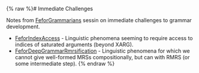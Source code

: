 {% raw %}# Immediate Challenges

Notes from [FeforGrammarians](https://delph-in.github.io/docs/summits/FeforGrammarians) sessin on immediate
challenges to grammar development.

- [FeforIndexAccess](https://delph-in.github.io/docs/summits/FeforIndexAccess) - Linguistic phenomena seeming
to require access to indices of saturated arguments (beyond XARG).
- [FeforDeepGrammarRmrsification](https://delph-in.github.io/docs/summits/FeforDeepGrammarRmrsification) -
Linguistic phenomena for which we cannot give well-formed MRSs
compositionally, but can with RMRS (or some intermediate step).
<update date omitted for speed>{% endraw %}